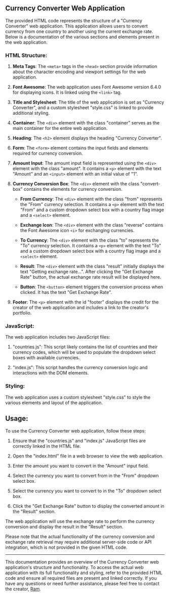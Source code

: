 ## Currency Converter Web Application

The provided HTML code represents the structure of a "Currency Converter" web application. This application allows users to convert currency from one country to another using the current exchange rate. Below is a documentation of the various sections and elements present in the web application.

### HTML Structure:

1. **Meta Tags**: The `<meta>` tags in the `<head>` section provide information about the character encoding and viewport settings for the web application.

2. **Font Awesome**: The web application uses Font Awesome version 6.4.0 for displaying icons. It is linked using the `<link>` tag.

3. **Title and Stylesheet**: The title of the web application is set as "Currency Converter", and a custom stylesheet "style.css" is linked to provide additional styling.

4. **Container**: The `<div>` element with the class "container" serves as the main container for the entire web application.

5. **Heading**: The `<h2>` element displays the heading "Currency Converter".

6. **Form**: The `<form>` element contains the input fields and elements required for currency conversion.

7. **Amount Input**: The amount input field is represented using the `<div>` element with the class "amount". It contains a `<p>` element with the text "Amount" and an `<input>` element with an initial value of "1".

8. **Currency Conversion Box**: The `<div>` element with the class "convert-box" contains the elements for currency conversion.

   - **From Currency**: The `<div>` element with the class "from" represents the "From" currency selection. It contains a `<p>` element with the text "From" and a custom dropdown select box with a country flag image and a `<select>` element.

   - **Exchange Icon**: The `<div>` element with the class "reverse" contains the Font Awesome icon `<i>` for exchanging currencies.

   - **To Currency**: The `<div>` element with the class "to" represents the "To" currency selection. It contains a `<p>` element with the text "To" and a custom dropdown select box with a country flag image and a `<select>` element.

   - **Result**: The `<div>` element with the class "result" initially displays the text "Getting exchange rate...". After clicking the "Get Exchange Rate" button, the actual exchange rate result will be displayed here.

   - **Button**: The `<button>` element triggers the conversion process when clicked. It has the text "Get Exchange Rate".

9. **Footer**: The `<p>` element with the id "footer" displays the credit for the creator of the web application and includes a link to the creator's portfolio.

### JavaScript:

The web application includes two JavaScript files:

1. "countries.js": This script likely contains the list of countries and their currency codes, which will be used to populate the dropdown select boxes with available currencies.

2. "index.js": This script handles the currency conversion logic and interactions with the DOM elements.

### Styling:

The web application uses a custom stylesheet "style.css" to style the various elements and layout of the application.

## Usage:

To use the Currency Converter web application, follow these steps:

1. Ensure that the "countries.js" and "index.js" JavaScript files are correctly linked in the HTML file.

2. Open the "index.html" file in a web browser to view the web application.

3. Enter the amount you want to convert in the "Amount" input field.

4. Select the currency you want to convert from in the "From" dropdown select box.

5. Select the currency you want to convert to in the "To" dropdown select box.

6. Click the "Get Exchange Rate" button to display the converted amount in the "Result" section.

The web application will use the exchange rate to perform the currency conversion and display the result in the "Result" section.

Please note that the actual functionality of the currency conversion and exchange rate retrieval may require additional server-side code or API integration, which is not provided in the given HTML code.

---

This documentation provides an overview of the Currency Converter web application's structure and functionality. To access the actual web application with its full functionality and styling, refer to the provided HTML code and ensure all required files are present and linked correctly. If you have any questions or need further assistance, please feel free to contact the creator, [Ram](https://ramxcodes.github.io/portfolio/).
